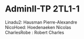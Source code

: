 # AdminII-TP 2TL1-1  
Linadu2: Hausman Pierre-Alexandre  
NicoHoed: Hoedenaeken Nicolas  
CharlesRobe : Robert Charles
